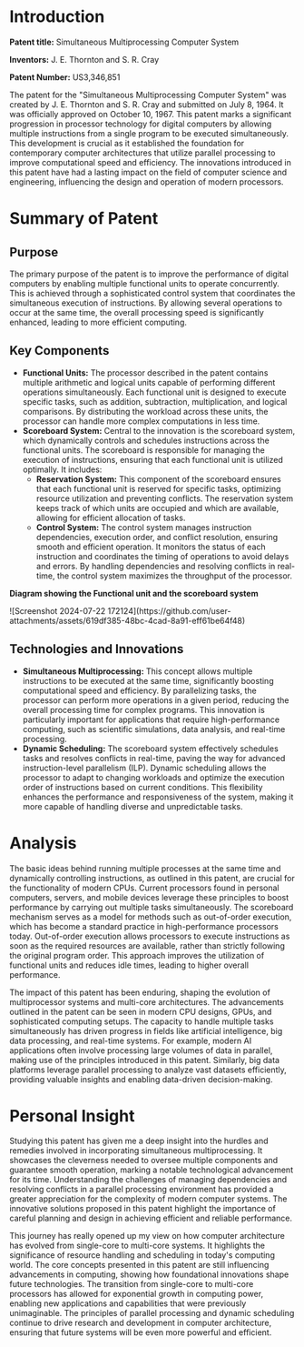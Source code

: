 <h1>Introduction</h1>
<p><strong>Patent title:</strong> Simultaneous Multiprocessing Computer System</p>
<p><strong>Inventors:</strong> J. E. Thornton and S. R. Cray</p>
<p><strong>Patent Number:</strong> US3,346,851</p>

<p>The patent for the "Simultaneous Multiprocessing Computer System" was created by J. E. Thornton and S. R. Cray and submitted on July 8, 1964. It was officially approved on October 10, 1967. This patent marks a significant progression in processor technology for digital computers by allowing multiple instructions from a single program to be executed simultaneously. This development is crucial as it established the foundation for contemporary computer architectures that utilize parallel processing to improve computational speed and efficiency. The innovations introduced in this patent have had a lasting impact on the field of computer science and engineering, influencing the design and operation of modern processors.</p>

<h1>Summary of Patent</h1>
<h2>Purpose</h2>
<p>The primary purpose of the patent is to improve the performance of digital computers by enabling multiple functional units to operate concurrently. This is achieved through a sophisticated control system that coordinates the simultaneous execution of instructions. By allowing several operations to occur at the same time, the overall processing speed is significantly enhanced, leading to more efficient computing.</p>

<h2>Key Components</h2>
<ul>
  <li><strong>Functional Units:</strong> The processor described in the patent contains multiple arithmetic and logical units capable of performing different operations simultaneously. Each functional unit is designed to execute specific tasks, such as addition, subtraction, multiplication, and logical comparisons. By distributing the workload across these units, the processor can handle more complex computations in less time.</li>
  <li><strong>Scoreboard System:</strong> Central to the innovation is the scoreboard system, which dynamically controls and schedules instructions across the functional units. The scoreboard is responsible for managing the execution of instructions, ensuring that each functional unit is utilized optimally. It includes:
      <ul>
        <li><strong>Reservation System:</strong> This component of the scoreboard ensures that each functional unit is reserved for specific tasks, optimizing resource utilization and preventing conflicts. The reservation system keeps track of which units are occupied and which are available, allowing for efficient allocation of tasks.</li>
        <li><strong>Control System:</strong> The control system manages instruction dependencies, execution order, and conflict resolution, ensuring smooth and efficient operation. It monitors the status of each instruction and coordinates the timing of operations to avoid delays and errors. By handling dependencies and resolving conflicts in real-time, the control system maximizes the throughput of the processor.</li>
      </ul>
  </li>
</ul>
<p><strong>Diagram showing the Functional unit and the scoreboard system</strong></p>
![Screenshot 2024-07-22 172124](https://github.com/user-attachments/assets/619df385-48bc-4cad-8a91-eff61be64f48)

<h2>Technologies and Innovations</h2>
<ul>
  <li><strong>Simultaneous Multiprocessing:</strong> This concept allows multiple instructions to be executed at the same time, significantly boosting computational speed and efficiency. By parallelizing tasks, the processor can perform more operations in a given period, reducing the overall processing time for complex programs. This innovation is particularly important for applications that require high-performance computing, such as scientific simulations, data analysis, and real-time processing.</li>
  <li><strong>Dynamic Scheduling:</strong> The scoreboard system effectively schedules tasks and resolves conflicts in real-time, paving the way for advanced instruction-level parallelism (ILP). Dynamic scheduling allows the processor to adapt to changing workloads and optimize the execution order of instructions based on current conditions. This flexibility enhances the performance and responsiveness of the system, making it more capable of handling diverse and unpredictable tasks.</li>
</ul>

<h1>Analysis</h1>
<p>The basic ideas behind running multiple processes at the same time and dynamically controlling instructions, as outlined in this patent, are crucial for the functionality of modern CPUs. Current processors found in personal computers, servers, and mobile devices leverage these principles to boost performance by carrying out multiple tasks simultaneously. The scoreboard mechanism serves as a model for methods such as out-of-order execution, which has become a standard practice in high-performance processors today. Out-of-order execution allows processors to execute instructions as soon as the required resources are available, rather than strictly following the original program order. This approach improves the utilization of functional units and reduces idle times, leading to higher overall performance.</p>

<p>The impact of this patent has been enduring, shaping the evolution of multiprocessor systems and multi-core architectures. The advancements outlined in the patent can be seen in modern CPU designs, GPUs, and sophisticated computing setups. The capacity to handle multiple tasks simultaneously has driven progress in fields like artificial intelligence, big data processing, and real-time systems. For example, modern AI applications often involve processing large volumes of data in parallel, making use of the principles introduced in this patent. Similarly, big data platforms leverage parallel processing to analyze vast datasets efficiently, providing valuable insights and enabling data-driven decision-making.</p>

<h1>Personal Insight</h1>
<p>Studying this patent has given me a deep insight into the hurdles and remedies involved in incorporating simultaneous multiprocessing. It showcases the cleverness needed to oversee multiple components and guarantee smooth operation, marking a notable technological advancement for its time. Understanding the challenges of managing dependencies and resolving conflicts in a parallel processing environment has provided a greater appreciation for the complexity of modern computer systems. The innovative solutions proposed in this patent highlight the importance of careful planning and design in achieving efficient and reliable performance.</p>

<p>This journey has really opened up my view on how computer architecture has evolved from single-core to multi-core systems. It highlights the significance of resource handling and scheduling in today's computing world. The core concepts presented in this patent are still influencing advancements in computing, showing how foundational innovations shape future technologies. The transition from single-core to multi-core processors has allowed for exponential growth in computing power, enabling new applications and capabilities that were previously unimaginable. The principles of parallel processing and dynamic scheduling continue to drive research and development in computer architecture, ensuring that future systems will be even more powerful and efficient.</p>
